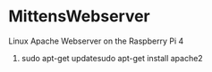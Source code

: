 # MittensWebserver
Linux Apache Webserver on the Raspberry Pi 4
<ol class="hoverEnabled godzillaEnlighterJS EnlighterJS" style="display: block;">
    <li class=" odd">
        <span class="">sudo apt-get updatesudo apt-get install apache2</span>
    </li>
</ol>